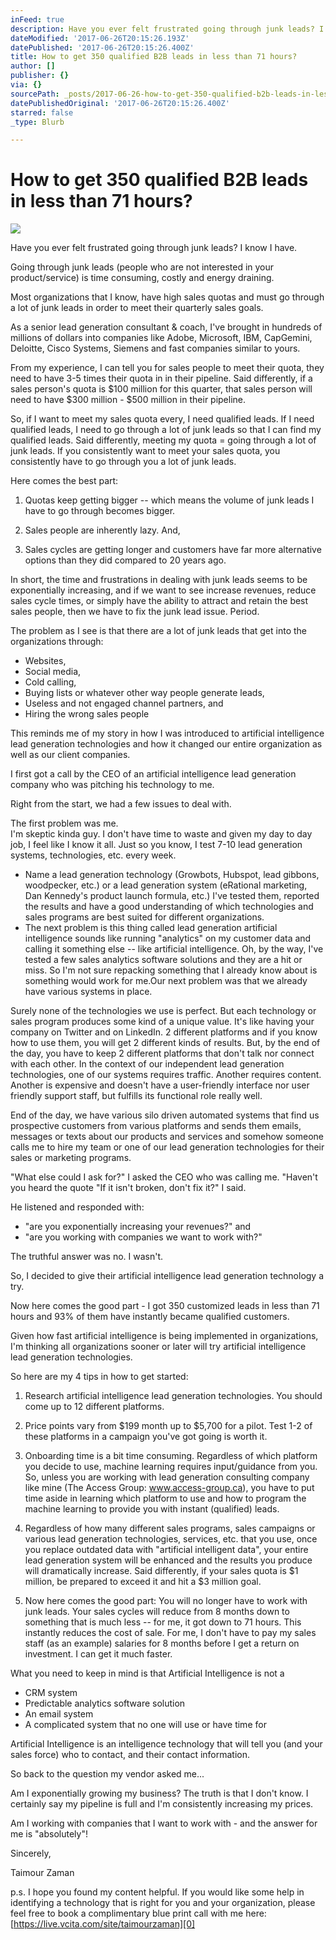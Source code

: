 ```yaml
---
inFeed: true
description: Have you ever felt frustrated going through junk leads? I know I have.
dateModified: '2017-06-26T20:15:26.193Z'
datePublished: '2017-06-26T20:15:26.400Z'
title: How to get 350 qualified B2B leads in less than 71 hours?
author: []
publisher: {}
via: {}
sourcePath: _posts/2017-06-26-how-to-get-350-qualified-b2b-leads-in-less-than-71-hours.md
datePublishedOriginal: '2017-06-26T20:15:26.400Z'
starred: false
_type: Blurb

---
```

# **How to get 350 qualified B2B leads in less than 71 hours?**
![](https://the-grid-user-content.s3-us-west-2.amazonaws.com/ca5ff366-abe9-487b-bd23-b4839f217caf.jpg)

Have you ever felt frustrated going through junk leads? I know I have.

Going through junk leads (people who are not interested in your product/service) is time consuming, costly and energy draining.

Most organizations that I know, have high sales quotas and must go through a lot of junk leads in order to meet their quarterly sales goals. 

As a senior lead generation consultant & coach, I've brought in hundreds of millions of dollars into companies like Adobe, Microsoft, IBM, CapGemini, Deloitte, Cisco Systems, Siemens and fast companies similar to yours.  

From my experience, I can tell you for sales people to meet their quota, they need to have 3-5 times their quota in in their pipeline. Said differently, if a sales person's quota
is $100 million for this quarter, that sales person will need to have $300 million - $500 million in their pipeline.

So, if I want to meet my sales quota every, I need qualified leads. If I need qualified leads, I need to go through a lot of junk leads so that I can find my qualified leads. Said differently, meeting my quota = going through a lot of junk leads. If you consistently want to meet your sales quota, you consistently have to go through you a lot of junk leads.

Here comes the best part:

1)   Quotas keep getting bigger -- which means the volume of junk leads I have to go through becomes bigger. 

2)  Sales people are inherently lazy. And,

3) Sales cycles are getting longer and customers have far more alternative options than they did compared to 20 years ago. 

In short, the time and frustrations in dealing with junk leads seems to be exponentially increasing, and if we want to see increase revenues, reduce sales cycle times, or simply have the ability to attract and retain the best sales people, then we have to fix the junk lead issue. Period. 

The problem as I see is that there are a lot of junk leads that get into the organizations through:

* Websites, 
* Social media, 
* Cold calling, 
* Buying lists or whatever other way people generate leads,
* Useless and not engaged channel partners, and
* Hiring the wrong sales people

This reminds me of my story in how I was introduced to artificial intelligence lead generation technologies and how it changed our entire organization as well as our client companies. 

I first got a call by the CEO of an artificial intelligence lead generation company who was pitching his technology to me. 

Right from the start, we had a few issues to deal with. 

The first problem was me.    
I'm skeptic kinda guy. I don't
have time to waste and given my day to day job, I feel like I know it all. Just
so you know, I test 7-10 lead generation systems, technologies, etc. every
week.

* Name a lead generation technology (Growbots, Hubspot,
lead gibbons, woodpecker, etc.) or a lead generation system (eRational
marketing, Dan Kennedy's product launch formula, etc.) I've tested them, reported
the results and have a good understanding of which technologies and sales programs
are best suited for different organizations.
* The next problem is this thing called lead generation artificial
intelligence sounds like running "analytics" on my customer data and calling it
something else -- like artificial intelligence. Oh, by the way, I've tested a few
sales analytics software solutions and they are a hit or miss. So I'm not sure
repacking something that I already know about is something would work for me.Our next problem was that we already have various systems in place.

Surely none of the technologies we use is perfect. But each
technology or sales program produces some kind of a unique value. It's like
having your company on Twitter and on LinkedIn. 2 different platforms and if
you know how to use them, you will get 2 different kinds of results. But, by
the end of the day, you have to keep 2 different platforms that don't talk nor
connect with each other. In the context of our independent lead generation
technologies, one of our systems requires traffic. Another requires content. Another
is expensive and doesn't have a user-friendly interface nor user friendly
support staff, but fulfills its functional role really well. 

End of the day, we have various silo driven automated systems that find us prospective customers from various platforms and sends them emails, messages or texts about our products and services and somehow someone calls me to hire my team or one of our lead generation technologies for their sales or marketing programs. 

"What else could I ask for?" I asked the CEO who was calling me. "Haven't you heard the quote "If it isn't broken, don't fix it?" I said.

He listened and responded with:

* "are you exponentially increasing your revenues?" and 
* "are you working with companies we want to work with?"

The truthful answer was no. I wasn't.

So, I decided to give their artificial intelligence lead generation technology a try. 

Now here comes the good part - I got 350 customized leads in less than 71 hours and 93% of them have instantly became qualified customers.

Given how fast artificial intelligence is being implemented in organizations, I'm thinking all organizations sooner or later will try artificial intelligence lead generation technologies.

So here are my 4 tips in how to get started:

1)   Research artificial intelligence lead generation technologies. You should come up to 12 different platforms.

2)  Price points vary from $199 month up to $5,700 for a pilot. Test 1-2 of these platforms in a campaign you've got going is worth it.

3)  Onboarding time is a bit time consuming. Regardless of which platform you decide to use, machine learning requires input/guidance from you. So, unless you are working with lead generation consulting company like mine (The Access Group: www.access-group.ca), you have to put time aside in learning which platform to use and how to program
the machine learning to provide you with instant (qualified) leads.

4)  Regardless of how many different sales programs, sales campaigns or various lead generation technologies, services, etc. that you use, once you replace outdated data with "artificial intelligent data", your entire lead generation system will be enhanced and the
results you produce will dramatically increase. Said differently, if your sales
quota is $1 million, be prepared to exceed it and hit a $3 million goal.

5)   Now here comes the good part:
You will no longer have to work with junk leads. Your sales cycles will reduce
from 8 months down to something that is much less -- for me, it got down to 71 hours. This instantly reduces the cost of sale. For me, I don't have to pay my sales staff (as an example) salaries for 8 months before I get a return on investment. I can get it much faster.

What you need to keep in mind is that Artificial Intelligence is not a

* CRM system
* Predictable analytics software solution
* An email system
* A complicated system that no one will use or have time
for

Artificial Intelligence is an intelligence technology that will tell you (and your sales force) who to contact, and their contact information.

So back to the question my vendor asked me...

Am I exponentially growing my business? The truth is that I don't know. I certainly say my pipeline is full and I'm consistently increasing my prices.

Am I working with companies that I want to work with - and the answer for me is "absolutely"!

Sincerely,

Taimour Zaman

p.s. I hope you found my content
helpful. If you would like some help in identifying a technology that is
right for you and your organization, please feel free to book a complimentary
blue print call with me here: [https://live.vcita.com/site/taimourzaman][0]



[0]: https://live.vcita.com/site/taimourzaman